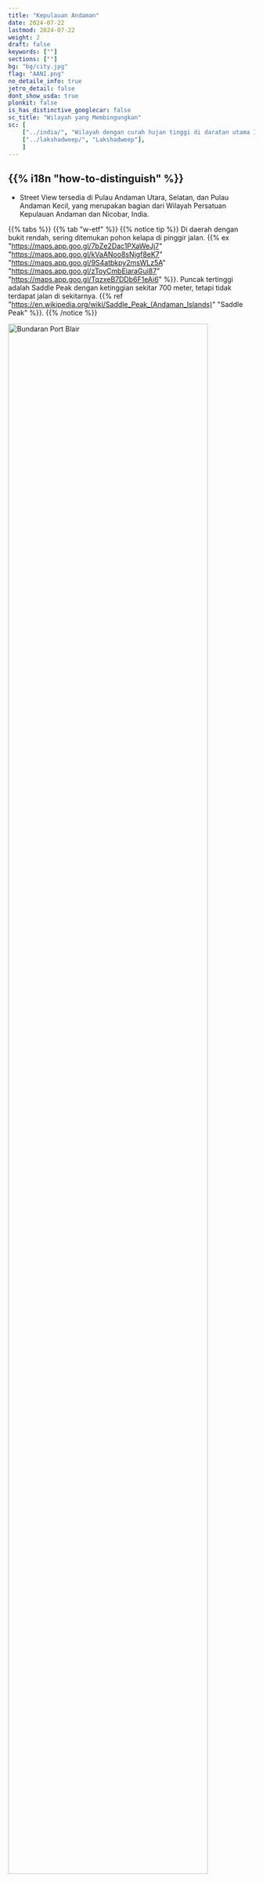 ```yaml
---
title: "Kepulauan Andaman"
date: 2024-07-22
lastmod: 2024-07-22
weight: 2
draft: false
keywords: [""]
sections: [""]
bg: "bg/city.jpg"
flag: "AANI.png"
no_detaile_info: true
jetro_detail: false
dont_show_usda: true
plonkit: false
is_has_distinctive_googlecar: false
sc_title: "Wilayah yang Membingungkan"
sc: [
    ["../india/", "Wilayah dengan curah hujan tinggi di daratan utama India"],
    ["../lakshadweep/", "Lakshadweep"],
    ]
---
```


<div class="main-desciption country-description">
    <h2 class="section-title">{{% i18n "how-to-distinguish" %}}</h2>
    <ul class="rule-list">
        <li>Street View tersedia di Pulau Andaman Utara, Selatan, dan Pulau Andaman Kecil, yang merupakan bagian dari Wilayah Persatuan Kepulauan Andaman dan Nicobar, India.</li>
    </ul>
</div>

{{% tabs %}}
{{% tab "w-etf" %}}
{{% notice tip %}}
Di daerah dengan bukit rendah, sering ditemukan pohon kelapa di pinggir jalan. {{% ex "https://maps.app.goo.gl/7bZe2Dac1PXaWeJj7" "https://maps.app.goo.gl/kVaANoo8sNjgf8eK7" "https://maps.app.goo.gl/9S4atbkpy2msWLz5A" "https://maps.app.goo.gl/zToyCmbEiaraGui87" "https://maps.app.goo.gl/TqzxeB7DDb6F1eAi6" %}}. Puncak tertinggi adalah Saddle Peak dengan ketinggian sekitar 700 meter, tetapi tidak terdapat jalan di sekitarnya. {{% ref "https://en.wikipedia.org/wiki/Saddle_Peak_(Andaman_Islands)" "Saddle Peak" %}}.
{{% /notice %}}
<div class="googlemap-if no-margin">
<a data-flickr-embed="true" href="https://www.flickr.com/photos/olivewitch/39687854755/in/photolist-23t5CvR-cJDdZU-bBsCxB-j9gR6M-cJtp8y-28XSmL9-Zounuz-J7UQKD-2eW6G2c-qRtsZS-2eW6Gcn-24iWNWt-25hK6bq-5TDzQN-pXEXxd-2fgVnWW-qcaanL-PEGSV1-PEGSoQ-DhJaP-icWqCG-2eW6G3p-Gb5Sof-2eRvc33-r8X3o7-vdiJMP-PEGRYm-r9a43n-2eRvbXJ-eNkz6Q-94kutw-7BPrGG-exfgLV-gPLCz9-hQTRSw-9hQcVG-BqghnZ-22DasGF-21JX7yM-62tE8A-5GkdRh-28Zpoom-7t5EoP-7Gjjgd-224F3Fs-8bgzjs-r94NcN-r933CD-PEGSwW-bEL8sX" title="Bundaran Port Blair"><img src="https://live.staticflickr.com/4606/39687854755_1433e1dc39_c.jpg" width="90%" alt="Bundaran Port Blair"/></a><script async src="//embedr.flickr.com/assets/client-code.js" charset="utf-8"></script>
</div>

{{% notice tip %}}
Meskipun data terbaru tidak tersedia, PDB per kapita di wilayah ini tergolong tinggi dibandingkan wilayah lain di India, sebanding dengan Goa atau Kerala. Banyak rumah bertingkat dua atau tiga lantai. {{% ex "https://maps.app.goo.gl/U31E9SG9yLDz841T7" "https://maps.app.goo.gl/2LMw8TFRoYP3K6n77" %}} {{% ref "https://www.mofa.go.jp/mofaj/gaiko/oda/shiryo/hyouka/kunibetu/gai/india/pdfs/kn09_03_01.pdf" "Bab 3: Gambaran dan Kondisi Umum India" %}}.
{{% /notice %}}
<div class="googlemap-if no-margin">
<img src="/rule/asia/aani/960px-Andaman_Club,_Port_Blair,_India.jpg" width="90%">
</div>

{{% notice tip %}}
Tiang listrik sering memiliki label hitam. {{% ex "https://maps.app.goo.gl/kkdTxuZfdX8HHcfX7" "https://maps.app.goo.gl/K4szhnx1CHQkvCCc6" "https://maps.app.goo.gl/9Ug27EaXcExjpT6z7" "https://maps.app.goo.gl/daHRDB73xZY6hh786" "https://maps.app.goo.gl/bozjzsu3DDpkBPgK6" %}}.
{{% /notice %}}
<div class="googlemap-if no-margin">
<p><a href="https://commons.wikimedia.org/wiki/File:Port_Blair_city_views_vrvbaan042k24_(110).jpg#/media/File:Port_Blair_city_views_vrvbaan042k24_(110).jpg"><img src="https://upload.wikimedia.org/wikipedia/commons/6/69/Port_Blair_city_views_vrvbaan042k24_%28110%29.jpg" alt="Pemandangan Kota Port Blair" width="90%"></a></p><p><a href="//commons.wikimedia.org/wiki/User:Vinayaraj" title="User:Vinayaraj">Vinayaraj</a> - <span class="int-own-work" lang="ja">Karya asli</span>, <a href="https://creativecommons.org/licenses/by-sa/4.0" title="Creative Commons Attribution-Share Alike 4.0">CC BY-SA 4.0</a>, <a href="https://commons.wikimedia.org/w/index.php?curid=148712667">Tautan</a></p>
</div>

{{% notice note %}}
Bagian atas tiang listrik terlihat seperti ini. {{% ex "https://maps.app.goo.gl/MfQRFFuC4WPkKxG67" "https://maps.app.goo.gl/MvPAusLLoDPUNfH9A" "https://maps.app.goo.gl/CG9u9qpA6Brtwt3y8" "https://maps.app.goo.gl/KxTozreZ4CW4HtH88" %}}
{{% /notice %}}

<div class="googlemap-if no-margin">
<img src="/rule/asia/aani/poletop.png" width="300px">
</div>

{{% notice tip %}}
Wilayah ini memiliki iklim tropis monsun, dan pohon kelapa yang tinggi sering ditemukan di daerah pinggiran. {{% ex "https://maps.app.goo.gl/qF4LGXPJJjizJeRT6" "https://maps.app.goo.gl/uRwNrL5Eb4cL5zj67" "https://maps.app.goo.gl/idQYTMM8SxZK1USL8" %}}. Pohon seperti ini juga ditemukan di wilayah curah hujan tinggi di daratan utama India (Assam, Kerala, Goa).
{{% /notice %}}

<div class="googlemap-if no-margin">
<img src="/rule/asia/india/arecanut_trees_assam.jpg">
</div>

{{% /tab %}}
{{% /tabs %}}

{{% imgref %}}
Gambar bendera: Oleh Flag Creator - Karya sendiri, CC BY-SA 4.0, [Tautan](https://commons.wikimedia.org/w/index.php?curid=129290377)
{{% /imgref %}}
